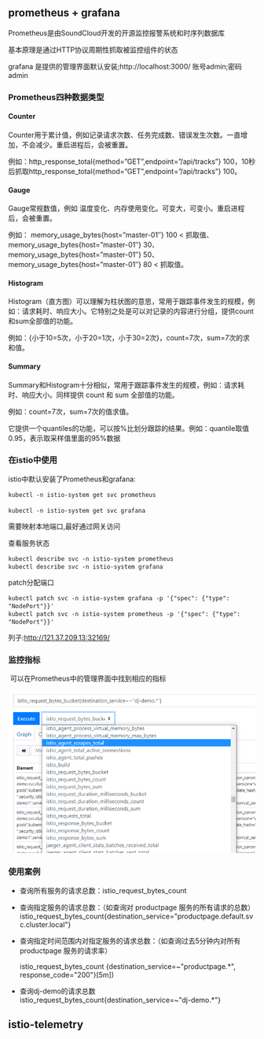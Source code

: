 ## prometheus + grafana

Prometheus是由SoundCloud开发的开源监控报警系统和时序列数据库

基本原理是通过HTTP协议周期性抓取被监控组件的状态

grafana 是提供的管理界面默认安装;http://localhost:3000/ 账号admin;密码admin

### Prometheus四种数据类型

#### Counter

Counter用于累计值，例如记录请求次数、任务完成数、错误发生次数。一直增加，不会减少。重启进程后，会被重置。

例如：http_response_total{method=”GET”,endpoint=”/api/tracks”} 100，10秒后抓取http_response_total{method=”GET”,endpoint=”/api/tracks”} 100。

#### Gauge

Gauge常规数值，例如 温度变化、内存使用变化。可变大，可变小。重启进程后，会被重置。

例如： memory_usage_bytes{host=”master-01″} 100 < 抓取值、memory_usage_bytes{host=”master-01″} 30、memory_usage_bytes{host=”master-01″} 50、memory_usage_bytes{host=”master-01″} 80 < 抓取值。

#### Histogram

Histogram（直方图）可以理解为柱状图的意思，常用于跟踪事件发生的规模，例如：请求耗时、响应大小。它特别之处是可以对记录的内容进行分组，提供count和sum全部值的功能。

例如：{小于10=5次，小于20=1次，小于30=2次}，count=7次，sum=7次的求和值。

#### Summary

Summary和Histogram十分相似，常用于跟踪事件发生的规模，例如：请求耗时、响应大小。同样提供 count 和 sum 全部值的功能。

例如：count=7次，sum=7次的值求值。

它提供一个quantiles的功能，可以按%比划分跟踪的结果。例如：quantile取值0.95，表示取采样值里面的95%数据

### 在istio中使用

istio中默认安装了Prometheus和grafana:

```
kubectl -n istio-system get svc prometheus

kubectl -n istio-system get svc grafana
```

需要映射本地端口,最好通过网关访问

查看服务状态

```
kubectl describe svc -n istio-system prometheus
kubectl describe svc -n istio-system grafana
```

patch分配端口

```
kubectl patch svc -n istio-system grafana -p '{"spec": {"type": "NodePort"}}'
kubectl patch svc -n istio-system prometheus -p '{"spec": {"type": "NodePort"}}'
```



列子:http://121.37.209.13:32169/

### 监控指标

​	可以在Prometheus中的管理界面中找到相应的指标

![image-20201112110138581](.media/image-20201112110138581.png)





### 使用案例

* 查询所有服务的请求总数：istio_request_bytes_count

* 查询指定服务的请求总数：（如查询对 productpage 服务的所有请求的总数）istio_request_bytes_count{destination_service="productpage.default.svc.cluster.local"}

* 查询指定时间范围内对指定服务的请求总数：（如查询过去5分钟内对所有 productpage 服务的请求率） 

  istio_request_bytes_count {destination_service=~"productpage.*", response_code="200"}[5m])

* 查询dj-demo的请求总数istio_request_bytes_count{destination_service=~"dj-demo.*"}



## istio-telemetry